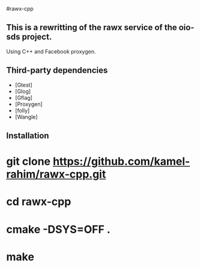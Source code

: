 #rawx-cpp

## This is a rewritting of the rawx service of the oio-sds project.
Using C++ and Facebook proxygen.

## Third-party dependencies
* [Gtest]
* [Glog]
* [Gflag]
* [Proxygen]
* [folly]
* [Wangle]

## Installation
   # git clone https://github.com/kamel-rahim/rawx-cpp.git
   # cd rawx-cpp
   # cmake -DSYS=OFF .
   # make 
